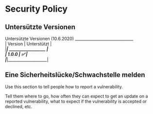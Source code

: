 # Security Policy

## Untersützte Versionen

Untersützte Versionen (10.6.2020)
 ______________________________ <br />
| Version | Unterstützt        | <br />
|_________| __________________ |<br />
| 1.0.0   | :white_check_mark: |<br />
|_________|____________________|<br />

## Eine Sicherheitslücke/Schwachstelle melden

Use this section to tell people how to report a vulnerability.

Tell them where to go, how often they can expect to get an update on a
reported vulnerability, what to expect if the vulnerability is accepted or
declined, etc.
